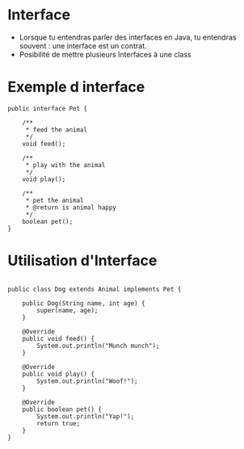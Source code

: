 # Interface

* Lorsque tu entendras parler des interfaces en Java, tu entendras souvent : une interface est un contrat.
* Posibilité de mettre plusieurs Interfaces à une class

# Exemple d interface

```
public interface Pet {

    /**
     * feed the animal
     */
    void feed();

    /**
     * play with the animal
     */
    void play();

    /**
     * pet the animal
     * @return is animal happy
     */
    boolean pet();
}
```

# Utilisation d'Interface

```

public class Dog extends Animal implements Pet {

    public Dog(String name, int age) {
        super(name, age);
    }

    @Override
    public void feed() {
        System.out.println("Munch munch");
    }

    @Override
    public void play() {
        System.out.println("Woof!");
    }

    @Override
    public boolean pet() {
        System.out.println("Yap!");
        return true;
    }
}
```